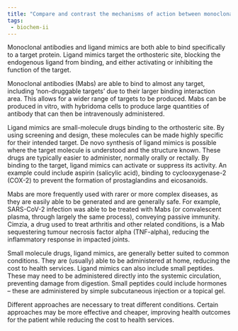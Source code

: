 ```yaml
---
title: "Compare and contrast the mechanisms of action between monoclonal antibodies and ligand mimics in drug design. How do these different approaches impact the treatment of various diseases? "
tags:
 - biochem-ii
---
```

Monoclonal antibodies and ligand mimics are both able to bind specifically to a target protein. Ligand mimics target the orthosteric site, blocking the endogenous ligand from binding, and either activating or inhibiting the function of the target.  

Monoclonal antibodies (Mabs) are able to bind to almost any target, including ‘non-druggable targets’ due to their larger binding interaction area. This allows for a wider range of targets to be produced. Mabs can be produced in vitro, with hybridoma cells to produce large quantities of antibody that can then be intravenously administered.  

Ligand mimics are small-molecule drugs binding to the orthosteric site. By using screening and design, these molecules can be made highly specific for their intended target. De novo synthesis of ligand mimics is possible where the target molecule is understood and the structure known. These drugs are typically easier to administer, normally orally or rectally. By binding to the target, ligand mimics can activate or suppress its activity. An example could include aspirin (salicylic acid), binding to cyclooxygenase-2 (COX-2) to prevent the formation of prostaglandins and eicosanoids.  

Mabs are more frequently used with rarer or more complex diseases, as they are easily able to be generated and are generally safe. For example, SARS-CoV-2 infection was able to be treated with Mabs (or convalescent plasma, through largely the same process), conveying passive immunity. Cimzia, a drug used to treat arthritis and other related conditions, is a Mab sequestering tumour necrosis factor alpha (TNF-alpha), reducing the inflammatory response in impacted joints.  

Small molecule drugs, ligand mimics, are generally better suited to common conditions. They are (usually) able to be administered at home, reducing the cost to health services. Ligand mimics can also include small peptides. These may need to be administered directly into the systemic circulation, preventing damage from digestion. Small peptides could include hormones – these are administered by simple subcutaneous injection or a topical gel.  

Different approaches are necessary to treat different conditions. Certain approaches may be more effective and cheaper, improving health outcomes for the patient while reducing the cost to health services.  
